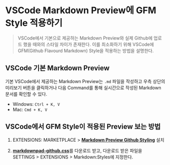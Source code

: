 # **VSCode Markdown Preview에 GFM Style 적용하기**

> VSCode에서 기본으로 제공하는 Markdown Preview와 실제 Github에 업로드 했을 때와의 스타일 차이가 존재한다. 이를 최소화하기 위해 VSCode에 GFM(Github Flavourd Markdown) Style을 적용하는 방법을 설명한다.

## **VSCode 기본 Markdown Preview**

기본 VSCode에서 제공하는 Markdown Preview는 `.md` 파일을 작성하고 우측 상단의 미리보기 버튼을 클릭하거나 다음 Command를 통해 실시간으로 작성된 Markdown 문서를 확인할 수 있다.

- Windows: `Ctrl + K, V`
- Mac: `Cmd + K, V`

## **VSCode에서 GFM Style이 적용된 Preview 보는 방법**

1. EXTENSIONS: MARKETPLACE > [**Markdown Preview Github Styling**](https://marketplace.visualstudio.com/items?itemName=bierner.markdown-preview-github-styles) 설치

2. [**markdownpad-github.css**](https://github.com/aliencube/markdownpad-github)를 다운로드 받고, 다운로드 받은 파일을 SETTINGS > EXTENSIONS > Markdown:Styles에 지정한다.

